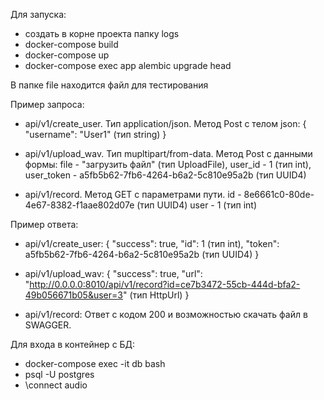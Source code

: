 Для запуска:
 - создать в корне проекта папку logs
 - docker-compose build
 - docker-compose up 
 - docker-compose exec app alembic upgrade head

В папке file находится файл для тестирования

Пример запроса:
 - api/v1/create_user. Тип application/json. Метод Post с телом json: 
{
  "username": "User1" (тип string)
}

 - api/v1/upload_wav. Тип mupltipart/from-data. Метод Post с данными формы: 
file - "загрузить файл"  (тип UploadFile),
user_id - 1              (тип int),
user_token - a5fb5b62-7fb6-4264-b6a2-5c810e95a2b   (тип UUID4)

 - api/v1/record. Метод GET с параметрами пути.
id - 8e6661c0-80de-4e67-8382-f1aae802d07e   (тип UUID4)
user - 1              (тип int)

Пример ответа:
 - api/v1/create_user:
{
  "success": true,
  "id": 1 (тип int),
  "token": a5fb5b62-7fb6-4264-b6a2-5c810e95a2b (тип UUID4)
}

 - api/v1/upload_wav:
{
  "success": true,
  "url": "http://0.0.0.0:8010/api/v1/record?id=ce7b3472-55cb-444d-bfa2-49b056671b05&user=3" (тип HttpUrl)
}

 - api/v1/record:
Ответ с кодом 200 и возможностью скачать файл в SWAGGER.

Для входа в контейнер с БД:
 - docker-compose exec -it db bash
 - psql -U postgres
 - \connect audio